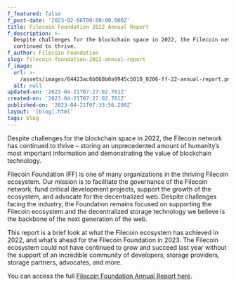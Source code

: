 ```yaml
---
f_featured: false
f_post-date: '2023-02-06T00:00:00.000Z'
title: Filecoin Foundation 2022 Annual Report
f_description: >-
  Despite challenges for the blockchain space in 2022, the Filecoin network has
  continued to thrive.
f_author: Filecoin Foundation
slug: filecoin-foundation-2022-annual-report
f_image:
  url: >-
    /assets/images/64423ac6b068b0a9945c5010_0206-ff-22-annual-report.png
  alt: null
updated-on: '2023-04-21T07:27:02.761Z'
created-on: '2023-04-21T07:27:02.761Z'
published-on: '2023-04-21T07:33:56.200Z'
layout: '[blog].html'
tags: blog
---
```


Despite challenges for the blockchain space in 2022, the Filecoin network has continued to thrive – storing an unprecedented amount of humanity’s most important information and demonstrating the value of blockchain technology.

Filecoin Foundation (FF) is one of many organizations in the thriving Filecoin ecosystem. Our mission is to facilitate the governance of the Filecoin network, fund critical development projects, support the growth of the ecosystem, and advocate for the decentralized web. Despite challenges facing the industry, the Foundation remains focused on supporting the Filecoin ecosystem and the decentralized storage technology we believe is the backbone of the next generation of the web.

This report is a brief look at what the Filecoin ecosystem has achieved in 2022, and what’s ahead for the Filecoin Foundation in 2023. The Filecoin ecosystem could not have continued to grow and succeed last year without the support of an incredible community of developers, storage providers, storage partners, advocates, and more.

You can access the full [Filecoin Foundation Annual Report here](https://fil-foundation.on.fleek.co/hosting/FF-2022-Annual-Report.pdf).
